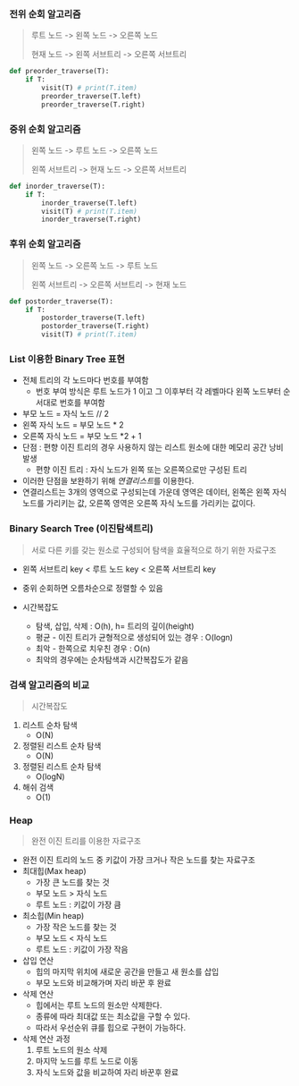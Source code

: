 ### 전위 순회 알고리즘

> 루트 노드 -> 왼쪽 노드 -> 오른쪽 노드
>
> 현재 노드 -> 왼쪽 서브트리 -> 오른쪽 서브트리

```python
def preorder_traverse(T):
    if T:
        visit(T) # print(T.item)
        preorder_traverse(T.left)
        preorder_traverse(T.right)
```



### 중위 순회 알고리즘

> 왼쪽 노드 -> 루트 노드 -> 오른쪽 노드
>
> 왼쪽 서브트리 -> 현재 노드 -> 오른쪽 서브트리

```python
def inorder_traverse(T):
    if T:
        inorder_traverse(T.left)
        visit(T) # print(T.item)
        inorder_traverse(T.right)
```



### 후위 순회 알고리즘

>왼쪽 노드 -> 오른쪽 노드 -> 루트 노드
>
>왼쪽 서브트리 -> 오른쪽 서브트리 -> 현재 노드

```python
def postorder_traverse(T):
    if T:
        postorder_traverse(T.left)
        postorder_traverse(T.right)
        visit(T) # print(T.item)
```





### List 이용한 Binary Tree 표현



- 전체 트리의 각 노드마다 번호를 부여함
  - 번호 부여 방식은 루트 노드가 1 이고 그 이후부터 각 레벨마다 왼쪽 노드부터 순서대로 번호를 부여함
- 부모 노드 = 자식 노드 // 2
- 왼쪽 자식 노드 = 부모 노드 * 2
- 오른쪽 자식 노드 = 부모  노드 *2 + 1
- 단점 :  편향 이진 트리의 경우 사용하지 않는 리스트 원소에 대한 메모리 공간 낭비 발생
  - 편향 이진 트리 : 자식 노드가 왼쪽 또는 오른쪽으로만 구성된 트리
- 이러한 단점을 보완하기 위해 *연결리스트*를 이용한다.
- 연결리스트는 3개의 영역으로 구성되는데 가운데 영역은 데이터, 왼쪽은 왼쪽 자식 노드를 가리키는 값, 오른쪽 영역은 오른쪽 자식 노드를 가리키는 값이다.



### Binary Search Tree (이진탐색트리)

> 서로 다른 키를 갖는 원소로 구성되어 탐색을 효율적으로 하기 위한 자료구조

- 왼쪽 서브트리 key < 루트 노드 key < 오른쪽 서브트리 key

- 중위 순회하면 오름차순으로 정렬할 수 있음
- 시간복잡도
  - 탐색, 삽입, 삭제 : O(h), h= 트리의 깊이(height)
  - 평균 - 이진 트리가 균형적으로 생성되어 있는 경우 : O(logn)
  - 최악 - 한쪽으로 치우친 경우 : O(n)
  - 최악의 경우에는 순차탐색과 시간복잡도가 같음



### 검색 알고리즘의 비교

> 시간복잡도



1. 리스트 순차 탐색
   - O(N)
2. 정렬된 리스트 순차 탐색
   - O(N)
3. 정렬된 리스트 순차 탐색
   - O(logN)
4. 해쉬 검색
   - O(1)





### Heap

> 완전 이진 트리를 이용한 자료구조

- 완전 이진 트리의 노드 중 키값이 가장 크거나 작은 노드를 찾는 자료구조
- 최대힙(Max heap)
  - 가장 큰 노드를 찾는 것
  - 부모 노드 > 자식 노드
  - 루트 노드 : 키값이 가장 큼
- 최소힙(Min heap)
  - 가장 작은 노드를 찾는 것
  - 부모 노드 < 자식 노드
  - 루트 노드 : 키값이 가장 작음
- 삽입 연산
  - 힙의 마지막 위치에 새로운 공간을 만들고 새 원소를 삽입
  - 부모 노드와 비교해가며 자리 바꾼 후 완료
- 삭제 연산
  - 힙에서는 루트 노드의 원소만 삭제한다.
  - 종류에 따라 최대값 또는 최소값을 구할 수 있다.
  - 따라서 우선순위 큐를 힙으로 구현이 가능하다.
- 삭제 연산 과정
  1. 루트 노드의 원소 삭제
  2. 마지막 노드를 루트 노드로 이동
  3. 자식 노드와 값을 비교하여 자리 바꾼후 완료

